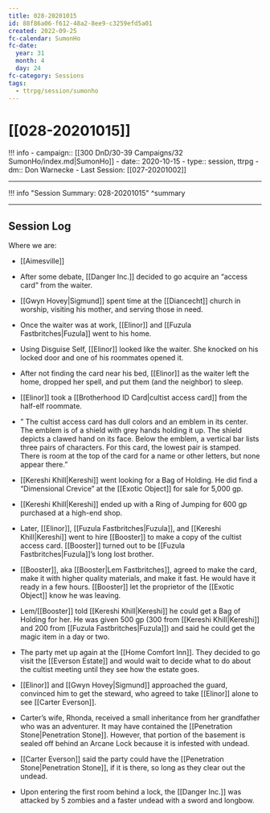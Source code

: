 ```yaml
---
title: 028-20201015
id: 88f86a06-f612-48a2-8ee9-c3259efd5a01
created: 2022-09-25
fc-calendar: SumonHo
fc-date:
  year: 31
  month: 4
  day: 24
fc-category: Sessions
tags:
  - ttrpg/session/sumonho
---
```


# [[028-20201015]]

!!! info
    - campaign:: [[300 DnD/30-39 Campaigns/32 SumonHo/index.md|SumonHo]]
    - date:: 2020-10-15
    - type:: session, ttrpg
    - dm:: Don Warnecke
    - Last Session: [[027-20201002]]


---

!!! info "Session Summary: 028-20201015"
    ^summary

---

## Session Log

Where we are:
- [[Aimesville]]

- After some debate, [[Danger Inc.]]  decided to go acquire an “access card” from the waiter.
- [[Gwyn Hovey|Sigmund]] spent time at the [[Diancecht]] church in worship, visiting his mother, and serving those in need.
- Once the waiter was at work, [[Elinor]] and [[Fuzula Fastbritches|Fuzula]] went to his home.
- Using Disguise Self, [[Elinor]] looked like the waiter. She knocked on his locked door and one of his roommates opened it.
- After not finding the card near his bed, [[Elinor]] as the waiter left the home, dropped her spell, and put them (and the neighbor) to sleep.
- [[Elinor]] took a [[Brotherhood ID Card|cultist access card]] from the half-elf roommate.
- ” The cultist access card has dull colors and an emblem in its center. The emblem is of a shield with grey hands holding it up. The shield depicts a clawed hand on its face. Below the emblem, a vertical bar lists three pairs of characters. For this card, the lowest pair is stamped. There is room at the top of the card for a name or other letters, but none appear there.”
- [[Kereshi Khill|Kereshi]] went looking for a Bag of Holding. He did find a “Dimensional Crevice” at the [[Exotic Object]] for sale for 5,000 gp.
- [[Kereshi Khill|Kereshi]] ended up with a Ring of Jumping for 600 gp purchased at a high-end shop.
- Later, [[Elinor]], [[Fuzula Fastbritches|Fuzula]], and [[Kereshi Khill|Kereshi]] went to hire [[Booster]] to make a copy of the cultist access card. [[Booster]] turned out to be [[Fuzula Fastbritches|Fuzula]]’s long lost brother.
- [[Booster]], aka [[Booster|Lem Fastbritches]], agreed to make the card, make it with higher quality materials, and make it fast. He would have it ready in a few hours. [[Booster]] let the proprietor of the [[Exotic Object]] know he was leaving.
- Lem/[[Booster]] told [[Kereshi Khill|Kereshi]] he could get a Bag of Holding for her. He was given 500 gp (300 from [[Kereshi Khill|Kereshi]] and 200 from [[Fuzula Fastbritches|Fuzula]]) and said he could get the magic item in a day or two.
- The party met up again at the [[Home Comfort Inn]]. They decided to go visit the [[Everson Estate]] and would wait to decide what to do about the cultist meeting until they see how the estate goes.
- [[Elinor]] and [[Gwyn Hovey|Sigmund]] approached the guard, convinced him to get the steward, who agreed to take [[Elinor]] alone to see [[Carter Everson]].
- Carter’s wife, Rhonda, received a small inheritance from her grandfather who was an adventurer. It may have contained the [[Penetration Stone|Penetration Stone]]. However, that portion of the basement is sealed off behind an Arcane Lock because it is infested with undead.
- [[Carter Everson]] said the party could have the [[Penetration Stone|Penetration Stone]], if it is there, so long as they clear out the undead.
- Upon entering the first room behind a lock, the [[Danger Inc.]]  was attacked by 5 zombies and a faster undead with a sword and longbow.
